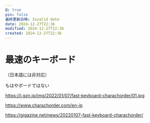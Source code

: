 ```yaml
---
Q: true
pin: false
最終更新日時: Invalid date
date: 2024-12-27T22:36
modified: 2024-12-27T22:36
created: 2024-12-27T22:36
---
```

# 最速のキーボード

（日本語には非対応）

もはやボードではない

https://i.gzn.jp/img/2022/01/07/fast-keyboard-charachorder/01.jpg

https://www.charachorder.com/en-jp

https://gigazine.net/news/20220107-fast-keyboard-charachorder/